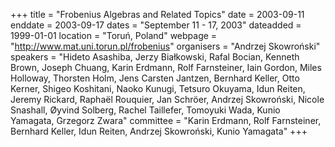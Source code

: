 +++
title = "Frobenius Algebras and Related Topics"
date = 2003-09-11
enddate = 2003-09-17
dates = "September 11 - 17, 2003"
dateadded = 1999-01-01
location = "Toruń, Poland"
webpage = "http://www.mat.uni.torun.pl/frobenius"
organisers = "Andrzej Skowroński"
speakers = "Hideto Asashiba, Jerzy Białkowski, Rafal Bocian, Kenneth Brown, Joseph Chuang, Karin Erdmann, Rolf Farnsteiner, Iain Gordon, Miles Holloway, Thorsten Holm, Jens Carsten Jantzen, Bernhard Keller, Otto Kerner, Shigeo Koshitani, Naoko Kunugi, Tetsuro Okuyama, Idun Reiten, Jeremy Rickard, Raphaël Rouquier, Jan Schröer, Andrzej Skowroński, Nicole Snashall, Øyvind Solberg, Rachel Taillefer, Tomoyuki Wada, Kunio Yamagata, Grzegorz Zwara"
committee = "Karin Erdmann, Rolf Farnsteiner, Bernhard Keller, Idun Reiten, Andrzej Skowroński, Kunio Yamagata"
+++
